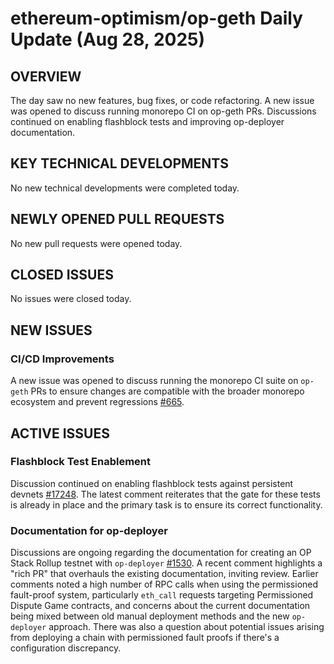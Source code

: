 # ethereum-optimism/op-geth Daily Update (Aug 28, 2025)

## OVERVIEW 
The day saw no new features, bug fixes, or code refactoring. A new issue was opened to discuss running monorepo CI on op-geth PRs. Discussions continued on enabling flashblock tests and improving op-deployer documentation.

## KEY TECHNICAL DEVELOPMENTS

No new technical developments were completed today.

## NEWLY OPENED PULL REQUESTS
No new pull requests were opened today.

## CLOSED ISSUES
No issues were closed today.

## NEW ISSUES

### CI/CD Improvements
A new issue was opened to discuss running the monorepo CI suite on `op-geth` PRs to ensure changes are compatible with the broader monorepo ecosystem and prevent regressions [#665](https://github.com/ethereum-optimism/op-geth/issues/665).

## ACTIVE ISSUES

### Flashblock Test Enablement
Discussion continued on enabling flashblock tests against persistent devnets [#17248](https://github.com/ethereum-optimism/op-geth/issues/17248). The latest comment reiterates that the gate for these tests is already in place and the primary task is to ensure its correct functionality.

### Documentation for op-deployer
Discussions are ongoing regarding the documentation for creating an OP Stack Rollup testnet with `op-deployer` [#1530](https://github.com/ethereum-optimism/op-geth/issues/1530). A recent comment highlights a "rich PR" that overhauls the existing documentation, inviting review. Earlier comments noted a high number of RPC calls when using the permissioned fault-proof system, particularly `eth_call` requests targeting Permissioned Dispute Game contracts, and concerns about the current documentation being mixed between old manual deployment methods and the new `op-deployer` approach. There was also a question about potential issues arising from deploying a chain with permissioned fault proofs if there's a configuration discrepancy.